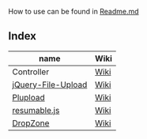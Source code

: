 How to use can be found in [Readme.md](https://github.com/pionl/laravel-chunk-upload/#usage)

## Index

| name | Wiki |
|---- |----|
| Controller | [Wiki](https://github.com/pionl/laravel-chunk-upload/wiki/usage/controller) |
| [jQuery-File-Upload](https://github.com/blueimp/jQuery-File-Upload) | [Wiki](https://github.com/pionl/laravel-chunk-upload/wiki/usage/blueimp-file-upload) |
| [Plupload](https://github.com/moxiecode/plupload) | [Wiki](https://github.com/pionl/laravel-chunk-upload/wiki/usage/plupload) | 
| [resumable.js](https://github.com/23/resumable.js) | [Wiki](https://github.com/pionl/laravel-chunk-upload/wiki/usage/blueimp-file-upload) | 
| [DropZone](https://gitlab.com/meno/dropzone/) | [Wiki](https://github.com/pionl/laravel-chunk-upload/wiki/usage/dropzone) | 
